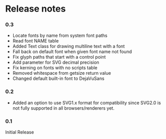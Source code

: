 # Release notes

### 0.3

- Locate fonts by name from system font paths
- Read font NAME table
- Added Text class for drawing multiline text with a font
- Fall back on default font when given font name not found
- Fix glyph paths that start with a control point
- Add parameter for SVG decimal precision
- Fix kerning on fonts with no scripts table
- Removed whitespace from getsize return value
- Changed default built-in font to DejaVuSans


### 0.2

- Added an option to use SVG1.x format for compatibility since SVG2.0 is not fully supported in all browsers/renderers yet.


### 0.1

Initial Release
